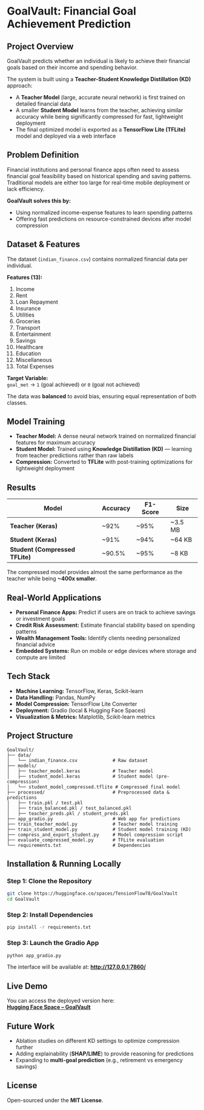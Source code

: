 # GoalVault: Financial Goal Achievement Prediction

## Project Overview

GoalVault predicts whether an individual is likely to achieve their financial goals based on their income and spending behavior.

The system is built using a **Teacher-Student Knowledge Distillation (KD)** approach:

- A **Teacher Model** (large, accurate neural network) is first trained on detailed financial data
- A smaller **Student Model** learns from the teacher, achieving similar accuracy while being significantly compressed for fast, lightweight deployment
- The final optimized model is exported as a **TensorFlow Lite (TFLite)** model and deployed via a web interface

## Problem Definition

Financial institutions and personal finance apps often need to assess financial goal feasibility based on historical spending and saving patterns. Traditional models are either too large for real-time mobile deployment or lack efficiency.

**GoalVault solves this by:**
- Using normalized income-expense features to learn spending patterns
- Offering fast predictions on resource-constrained devices after model compression

## Dataset & Features

The dataset (`indian_finance.csv`) contains normalized financial data per individual.

**Features (13):**
1. Income
2. Rent
3. Loan Repayment
4. Insurance
5. Utilities
6. Groceries
7. Transport
8. Entertainment
9. Savings
10. Healthcare
11. Education
12. Miscellaneous
13. Total Expenses

**Target Variable:**  
`goal_met` → `1` (goal achieved) or `0` (goal not achieved)

The data was **balanced** to avoid bias, ensuring equal representation of both classes.

## Model Training

- **Teacher Model:** A dense neural network trained on normalized financial features for maximum accuracy
- **Student Model:** Trained using **Knowledge Distillation (KD)** — learning from teacher predictions rather than raw labels
- **Compression:** Converted to **TFLite** with post-training optimizations for lightweight deployment

## Results

| Model | Accuracy | F1-Score | Size |
|-------|----------|----------|------|
| **Teacher (Keras)** | ~92% | ~95% | ~3.5 MB |
| **Student (Keras)** | ~91% | ~94% | ~64 KB |
| **Student (Compressed TFLite)** | ~90.5% | ~95% | ~8 KB |

The compressed model provides almost the same performance as the teacher while being **~400x smaller**.

## Real-World Applications

- **Personal Finance Apps:** Predict if users are on track to achieve savings or investment goals
- **Credit Risk Assessment:** Estimate financial stability based on spending patterns
- **Wealth Management Tools:** Identify clients needing personalized financial advice
- **Embedded Systems:** Run on mobile or edge devices where storage and compute are limited

## Tech Stack

- **Machine Learning:** TensorFlow, Keras, Scikit-learn
- **Data Handling:** Pandas, NumPy
- **Model Compression:** TensorFlow Lite Converter
- **Deployment:** Gradio (local & Hugging Face Spaces)
- **Visualization & Metrics:** Matplotlib, Scikit-learn metrics

## Project Structure

```
GoalVault/
├── data/
│   └── indian_finance.csv             # Raw dataset
├── models/
│   ├── teacher_model.keras            # Teacher model
│   ├── student_model.keras            # Student model (pre-compression)
│   └── student_model_compressed.tflite # Compressed final model
├── processed/                         # Preprocessed data & predictions
│   ├── train.pkl / test.pkl
│   ├── train_balanced.pkl / test_balanced.pkl
│   ├── teacher_preds.pkl / student_preds.pkl
├── app_gradio.py                      # Web app for predictions
├── train_teacher_model.py             # Teacher model training
├── train_student_model.py             # Student model training (KD)
├── compress_and_export_student.py     # Model compression script
├── evaluate_compressed_model.py       # TFLite evaluation
└── requirements.txt                   # Dependencies
```

## Installation & Running Locally

### Step 1: Clone the Repository
```bash
git clone https://huggingface.co/spaces/TensionFlow78/GoalVault
cd GoalVault
```

### Step 2: Install Dependencies
```bash
pip install -r requirements.txt
```

### Step 3: Launch the Gradio App
```bash
python app_gradio.py
```

The interface will be available at: **http://127.0.0.1:7860/**

## Live Demo

You can access the deployed version here:  
**[Hugging Face Space – GoalVault](https://huggingface.co/spaces/TensionFlow78/GoalVault)**

## Future Work

- Ablation studies on different KD settings to optimize compression further
- Adding explainability (**SHAP/LIME**) to provide reasoning for predictions
- Expanding to **multi-goal prediction** (e.g., retirement vs emergency savings)

## License

Open-sourced under the **MIT License**.
